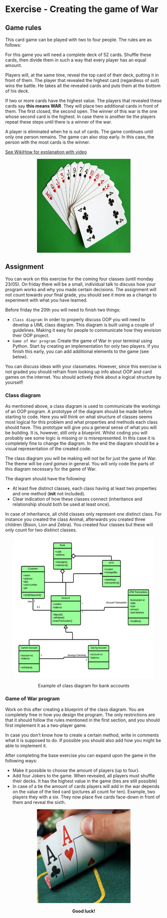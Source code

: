 # Exercise - Creating the game of War

## Game rules
This card game can be played with two to four people. The rules are as follows:

For this game you will need a complete deck of 52 cards. Shuffle these cards, then divide them in such a way that every player has an equal amount. 

Players will, at the same time, reveal the top card of their deck, putting it in front of them. The player that revealed the highest card (regardless of suit) wins the battle. He takes all the revealed cards and puts them at the bottom of his deck. 

If two or more cards have the highest value. The players that revealed these cards say **this means WAR**. They will place two additional cards in front of them. The first closed, the second open. The winner of this war is the one whose second card is the highest. In case there is another tie the players repeat these steps until there is a winner of the war.

A player is eliminated when he is out of cards. The game continues until only one person remains. The game can also stop early. In this case, the person with the most cards is the winner.

[See WikiHow for explanation with video](https://nl.wikihow.com/Het-kaartspel-oorlogje-spelen)

<p align="center">
  <img src="Images/playing_cards.jpg" width="300" height="300"/>
</p>

## Assignment
You can work on this exercise for the coming four classes (until monday 23/05). On friday there will be a small, individual talk to discuss how your program works and why you made certain decisions. The assignment will not count towards your final grade, you should see it more as a change to experiment with what you have learned.

Before friday the 20th you will need to finish two things:
* `Class diagram`: In order to properly discuss OOP you will need to develop a UML class diagram. This diagram is built using a couple of guidelines. Making it easy for people to communicate how they envision their OOP project.
* `Game of War program`: Create the game of War in your terminal using Python. Start by creating an implementation for only two players. If you finish this early, you can add additional elements to the game (see below).

You can discuss ideas with your classmates. However, since this exercise is not graded you should refrain from looking up info about OOP and card games on the internet. You should actively think about a logical structure by yourself!

### Class diagram
As mentioned above, a class diagram is used to communicate the workings of an OOP program. A prototype of the diagram should be made before starting to code. Here you will think on what structure of classes seems most logical for this problem and what properties and methods each class should have. This prototype will give you a general sense of what you will be building. It is, however, still only a blueprint. Whilst coding you will probably see some logic is missing or is misrepresented. In this case it is completely fine to change the diagram. In the end the diagram should be a visual representation of the created code.

The class diagram you will be making will not be for just the game of War. The theme will be *card games* in general. You will only code the parts of this diagram necessary for the game of War. 

The diagram should have the following:
* At least five distinct classes, each class having at least two properties and one method (__init__ not included).
* Clear indication of how these classes connect (inheritance and relationship should both be used at least once).

In case of inheritance, all child classes only represent one distinct class. For instance you created the class Animal, afterwards you created three children (Bison, Lion and Zebra). You created four classes but these will only count for two distinct classes.

<p align="center">
  <img src="Images/example_class_diagram.png" width="450" height="450"/>
  <p align="center">Example of class diagram for bank accounts</p>
</p>

### Game of War program
Work on this after creating a blueprint of the class diagram. You are completely free in how you design the program. The only restrictions are that it should follow the rules mentioned in the first section, and you should first implement it as a two-player game.

In case you don't know how to create a certain method, write in comments what it is supposed to do. If possible you should also add how you might be able to implement it.

After completing the base exercise you can expand upon the game in the following ways:
* Make it possible to choose the amount of players (up to four).
* Add four Jokers to the game. When revealed, all players must shuffle their decks. It has the highest value in the game (ties are still possible)
* In case of a tie the amount of cards players will add in the war depends on the value of the tied card (pictures all count for ten). Example, two players they with a six. They now place five cards face-down in front of them and reveal the sixth.

<p align="center">
  <img src="Images/good_luck.jpg" width="300" height="300"/>
  <p align="center"> <strong> Good luck! </strong> </p>
</p>


